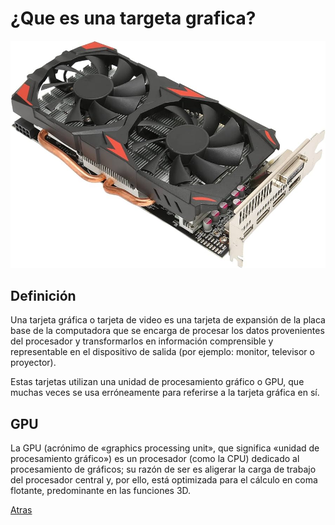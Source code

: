 # ¿Que es una targeta grafica?
![targeta-definicion](/Imagenes/targeta-definicion.jpg)

## Definición
Una tarjeta gráfica o tarjeta de video es una tarjeta de expansión de la placa base de la computadora que se encarga de procesar los datos provenientes del procesador y transformarlos en información comprensible y representable en el dispositivo de salida (por ejemplo: monitor, televisor o proyector).

Estas tarjetas utilizan una unidad de procesamiento gráfico o GPU, que muchas veces se usa erróneamente para referirse a la tarjeta gráfica en sí.

## GPU
La GPU (acrónimo de «graphics processing unit», que significa «unidad de procesamiento gráfico») es un procesador (como la CPU) dedicado al procesamiento de gráficos; su razón de ser es aligerar la carga de trabajo del procesador central y, por ello, está optimizada para el cálculo en coma flotante, predominante en las funciones 3D.


[Atras](../README.md)
